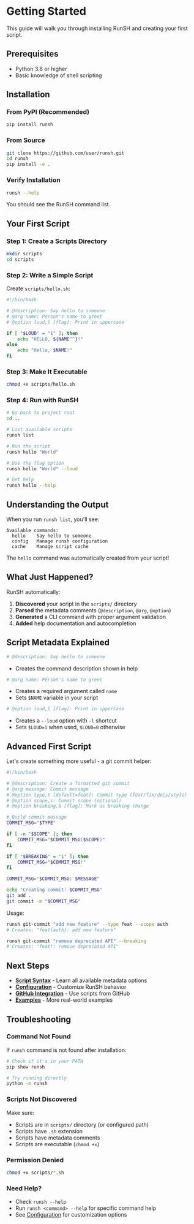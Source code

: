 # Getting Started

This guide will walk you through installing RunSH and creating your first script.

## Prerequisites

- Python 3.8 or higher
- Basic knowledge of shell scripting

## Installation

### From PyPI (Recommended)

```bash
pip install runsh
```

### From Source

```bash
git clone https://github.com/user/runsh.git
cd runsh
pip install -e .
```

### Verify Installation

```bash
runsh --help
```

You should see the RunSH command list.

## Your First Script

### Step 1: Create a Scripts Directory

```bash
mkdir scripts
cd scripts
```

### Step 2: Write a Simple Script

Create `scripts/hello.sh`:

```bash
#!/bin/bash

# @description: Say hello to someone
# @arg name: Person's name to greet
# @option loud,l [flag]: Print in uppercase

if [ "$LOUD" = "1" ]; then
    echo "HELLO, ${NAME^^}!"
else
    echo "Hello, $NAME!"
fi
```

### Step 3: Make It Executable

```bash
chmod +x scripts/hello.sh
```

### Step 4: Run with RunSH

```bash
# Go back to project root
cd ..

# List available scripts
runsh list

# Run the script
runsh hello "World"

# Use the flag option
runsh hello "World" --loud

# Get help
runsh hello --help
```

## Understanding the Output

When you run `runsh list`, you'll see:

```
Available commands:
  hello    Say hello to someone
  config   Manage runsh configuration
  cache    Manage script cache
```

The `hello` command was automatically created from your script!

## What Just Happened?

RunSH automatically:

1. **Discovered** your script in the `scripts/` directory
2. **Parsed** the metadata comments (`@description`, `@arg`, `@option`)
3. **Generated** a CLI command with proper argument validation
4. **Added** help documentation and autocompletion

## Script Metadata Explained

```bash
# @description: Say hello to someone
```
- Creates the command description shown in help

```bash
# @arg name: Person's name to greet
```
- Creates a required argument called `name`
- Sets `$NAME` variable in your script

```bash
# @option loud,l [flag]: Print in uppercase
```
- Creates a `--loud` option with `-l` shortcut
- Sets `$LOUD=1` when used, `$LOUD=0` otherwise

## Advanced First Script

Let's create something more useful - a git commit helper:

```bash
#!/bin/bash

# @description: Create a formatted git commit
# @arg message: Commit message
# @option type,t [default=feat]: Commit type (feat/fix/docs/style)
# @option scope,s: Commit scope (optional)
# @option breaking,b [flag]: Mark as breaking change

# Build commit message
COMMIT_MSG="$TYPE"

if [ -n "$SCOPE" ]; then
    COMMIT_MSG="$COMMIT_MSG($SCOPE)"
fi

if [ "$BREAKING" = "1" ]; then
    COMMIT_MSG="$COMMIT_MSG!"
fi

COMMIT_MSG="$COMMIT_MSG: $MESSAGE"

echo "Creating commit: $COMMIT_MSG"
git add .
git commit -m "$COMMIT_MSG"
```

Usage:
```bash
runsh git-commit "add new feature" --type feat --scope auth
# Creates: "feat(auth): add new feature"

runsh git-commit "remove deprecated API" --breaking
# Creates: "feat!: remove deprecated API"
```

## Next Steps

- **[Script Syntax](script-syntax.md)** - Learn all available metadata options
- **[Configuration](configuration.md)** - Customize RunSH behavior
- **[GitHub Integration](github-integration.md)** - Use scripts from GitHub
- **[Examples](examples.md)** - More real-world examples

## Troubleshooting

### Command Not Found

If `runsh` command is not found after installation:

```bash
# Check if it's in your PATH
pip show runsh

# Try running directly
python -m runsh
```

### Scripts Not Discovered

Make sure:
- Scripts are in `scripts/` directory (or configured path)
- Scripts have `.sh` extension
- Scripts have metadata comments
- Scripts are executable (`chmod +x`)

### Permission Denied

```bash
chmod +x scripts/*.sh
```

### Need Help?

- Check `runsh --help`
- Run `runsh <command> --help` for specific command help
- See [Configuration](configuration.md) for customization options